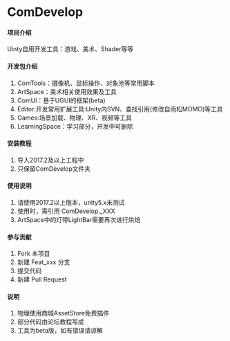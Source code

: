 # ComDevelop

#### 项目介绍
Uinty自用开发工具：游戏、美术、Shader等等

#### 开发包介绍
1. ComTools：摄像机、鼠标操作、对象池等常用脚本
2. ArtSpace：美术相关使用效果及工具
3. ComUI：基于UGUI的框架(beta)
4. Editor:开发常用扩展工具:Unity内SVN、查找引用(修改自雨松MOMO)等工具
5. Games:场景加载、物理、XR、视频等工具
6. LearningSpace：学习部分，开发中可删除
#### 安装教程

1. 导入2017.2及以上工程中
2. 只保留ComDevelop文件夹

#### 使用说明

1. 请使用2017.2以上版本，unity5.x未测试
2. 使用时，需引用 ComDevelop._XXX
3. ArtSpace中的灯带LightBar需要再次进行烘焙

#### 参与贡献

1. Fork 本项目
2. 新建 Feat_xxx 分支
3. 提交代码
4. 新建 Pull Request


#### 说明
1. 物理使用商城AssetStore免费插件
2. 部分代码由论坛教程写成
3. 工具为beta版，如有错误请谅解
